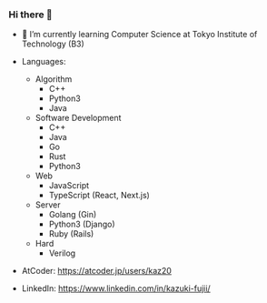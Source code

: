 ### Hi there 👋

<!--
**okoge-kaz/okoge-kaz** is a ✨ _special_ ✨ repository because its `README.md` (this file) appears on your GitHub profile.

Here are some ideas to get you started:
-->

- 🌱 I’m currently learning Computer Science at Tokyo Institute of Technology (B3)

- Languages:   
  - Algorithm
    - C++
    - Python3
    - Java
  - Software Development
    - C++
    - Java
    - Go
    - Rust
    - Python3
  - Web
    - JavaScript
    - TypeScript (React, Next.js)
  - Server
    - Golang (Gin)
    - Python3 (Django)
    - Ruby (Rails)
  - Hard
    - Verilog

- AtCoder: https://atcoder.jp/users/kaz20
- LinkedIn: https://www.linkedin.com/in/kazuki-fujii/

